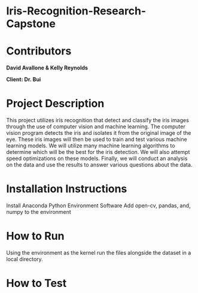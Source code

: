 # Iris-Recognition-Research-Capstone

# Contributors
**David Avallone & Kelly Reynolds**

**Client: Dr. Bui**

# Project Description
This project utilizes iris recognition that detect and classify the iris images through the use of computer vision and machine learning. The computer vision program detects the iris and isolates it from the original image of the eye. These iris images will then be used to train and test various machine learning models. We will utilize many machine learning algorithms to determine which will be the best for the iris detection. We will also attempt speed optimizations on these models. Finally, we will conduct an analysis on the data and use the results to answer various questions about the data.

# Installation Instructions
Install Anaconda Python Environment Software
Add open-cv, pandas, and, numpy to the environment
# How to Run
Using the environment as the kernel run the files alongside the dataset in a local directory.
# How to Test

